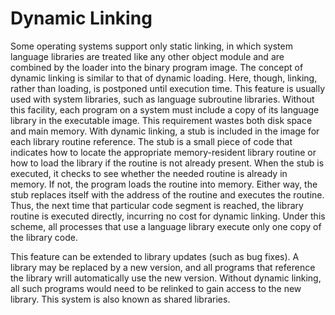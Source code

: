 # Dynamic Linking

Some operating systems support only static linking, in which system language libraries are treated like any other object module and are combined by the loader into the binary program image. The concept of dynamic linking is similar to that of dynamic loading. Here, though, linking, rather than loading, is postponed until execution time. This feature is usually used with system libraries, such as language subroutine libraries. Without this facility, each program on a system must include a copy of its language library in the executable image. This requirement wastes both disk space and main memory. With dynamic linking, a stub is included in the image for each library routine reference. The stub is a small piece of code that indicates how to locate the appropriate memory-resident library routine or how to load the library if the routine is not already present. When the stub is executed, it checks to see whether the needed routine is already in memory. If not, the program loads the routine into memory. Either way, the stub replaces itself with the address of the routine and executes the routine. Thus, the next time that particular code segment is reached, the library routine is executed directly, incurring no cost for dynamic linking. Under this scheme, all processes that use a language library execute only one copy of the library code.

This feature can be extended to library updates (such as bug fixes). A library may be replaced by a new version, and all programs that reference the library wrill automatically use the new version. Without dynamic linking, all such programs would need to be relinked to gain access to the new library. This system is also known as shared libraries.